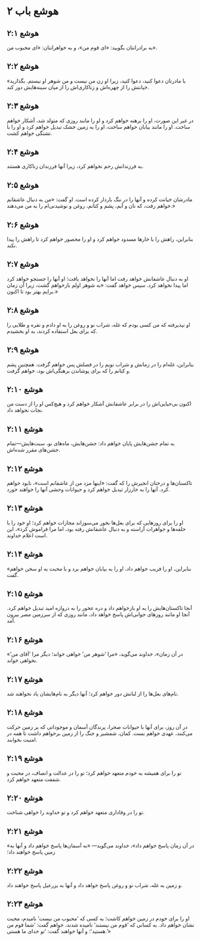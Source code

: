 # هوشع باب ۲

## هوشع ۲:۱
به برادرانتان بگویید: «ای قوم من»، و به خواهرانتان: «ای محبوب من».

## هوشع ۲:۲
«با مادرتان دعوا کنید، دعوا کنید، زیرا او زن من نیست و من شوهر او نیستم. بگذارید خیانتش را از چهره‌اش و زناکاری‌اش را از میان سینه‌هایش دور کند.

## هوشع ۲:۳
در غیر این صورت، او را برهنه خواهم کرد و او را مانند روزی که متولد شد، آشکار خواهم ساخت. او را مانند بیابان خواهم ساخت، او را به زمین خشک تبدیل خواهم کرد و او را با تشنگی خواهم کشت.

## هوشع ۲:۴
به فرزندانش رحم نخواهم کرد، زیرا آنها فرزندان زناکاری هستند.

## هوشع ۲:۵
مادرشان خیانت کرده و آنها را در ننگ باردار کرده است. او گفت: «من به دنبال عاشقانم خواهم رفت، که نان و آبم، پشم و کتانم، روغن و نوشیدنی‌ام را به من می‌دهند.»

## هوشع ۲:۶
بنابراین، راهش را با خارها مسدود خواهم کرد و او را محصور خواهم کرد تا راهش را پیدا نکند.

## هوشع ۲:۷
او به دنبال عاشقانش خواهد رفت اما آنها را نخواهد یافت؛ او آنها را جستجو خواهد کرد اما پیدا نخواهد کرد. سپس خواهد گفت: «به شوهر اولم بازخواهم گشت، زیرا آن زمان برایم بهتر بود تا اکنون.»

## هوشع ۲:۸
او نپذیرفته که من کسی بودم که غله، شراب نو و روغن را به او دادم و نقره و طلایی را که برای بعل استفاده کردند، به او بخشیدم.

## هوشع ۲:۹
بنابراین، غله‌ام را در زمانش و شراب نویم را در فصلش پس خواهم گرفت. همچنین پشم و کتانم را که برای پوشاندن برهنگی‌اش بود، خواهم گرفت.

## هوشع ۲:۱۰
اکنون بی‌حیایی‌اش را در برابر عاشقانش آشکار خواهم کرد و هیچ‌کس او را از دست من نجات نخواهد داد.

## هوشع ۲:۱۱
به تمام جشن‌هایش پایان خواهم داد: جشن‌هایش، ماه‌های نو، سبت‌هایش—تمام جشن‌های مقرر شده‌اش.

## هوشع ۲:۱۲
تاکستان‌ها و درختان انجیرش را که گفت: «اینها مزد من از عاشقانم است»، نابود خواهم کرد. آنها را به خارزار تبدیل خواهم کرد و حیوانات وحشی آنها را خواهند خورد.

## هوشع ۲:۱۳
او را برای روزهایی که برای بعل‌ها بخور می‌سوزاند مجازات خواهم کرد؛ او خود را با حلقه‌ها و جواهرات آراسته و به دنبال عاشقانش رفته بود، اما مرا فراموش کرد»، این است اعلام خداوند.

## هوشع ۲:۱۴
«بنابراین، او را فریب خواهم داد، او را به بیابان خواهم برد و با محبت به او سخن خواهم گفت.

## هوشع ۲:۱۵
آنجا تاکستان‌هایش را به او بازخواهم داد و دره عخور را به دروازه امید تبدیل خواهم کرد. آنجا او مانند روزهای جوانی‌اش پاسخ خواهد داد، مانند روزی که از سرزمین مصر بیرون آمد.

## هوشع ۲:۱۶
«در آن زمان»، خداوند می‌گوید، «مرا ‘شوهر من’ خواهی خواند؛ دیگر مرا ‘آقای من’ نخواهی خواند.

## هوشع ۲:۱۷
نام‌های بعل‌ها را از لبانش دور خواهم کرد؛ آنها دیگر به نام‌هایشان یاد نخواهند شد.

## هوشع ۲:۱۸
در آن روز، برای آنها با حیوانات صحرا، پرندگان آسمان و موجوداتی که بر زمین حرکت می‌کنند، عهدی خواهم بست. کمان، شمشیر و جنگ را از زمین برخواهم داشت تا همه در امنیت بخوابند.

## هوشع ۲:۱۹
تو را برای همیشه به خودم متعهد خواهم کرد؛ تو را در عدالت و انصاف، در محبت و شفقت متعهد خواهم کرد.

## هوشع ۲:۲۰
تو را در وفاداری متعهد خواهم کرد و تو خداوند را خواهی شناخت.

## هوشع ۲:۲۱
«در آن زمان پاسخ خواهم داد»، خداوند می‌گوید— «به آسمان‌ها پاسخ خواهم داد و آنها به زمین پاسخ خواهند داد؛

## هوشع ۲:۲۲
و زمین به غله، شراب نو و روغن پاسخ خواهد داد و آنها به یزرعیل پاسخ خواهند داد.

## هوشع ۲:۲۳
او را برای خودم در زمین خواهم کاشت؛ به کسی که ‘محبوب من نیست’ نامیدم، محبت نشان خواهم داد. به کسانی که ‘قوم من نیستند’ نامیده شدند، خواهم گفت: ‘شما قوم من هستید’؛ و آنها خواهند گفت: ‘تو خدای ما هستی.’»
